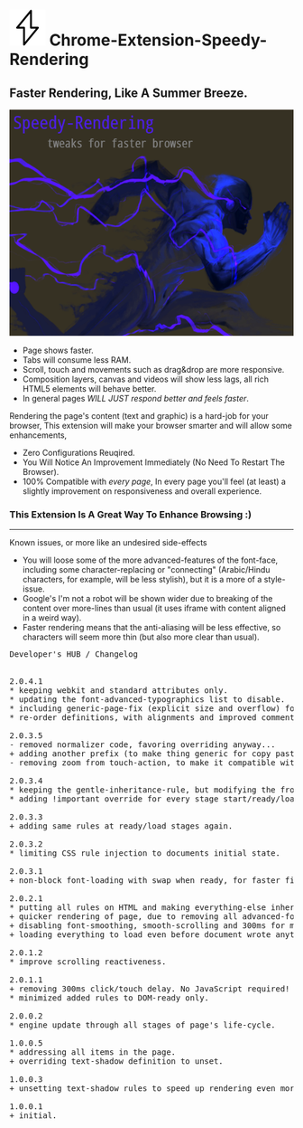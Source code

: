 <h1><img src="resources/icon.png" height="64" width="64"/> Chrome-Extension-Speedy-Rendering</h1>

<h2>Faster Rendering, Like A Summer Breeze.</h2>

<img height="400" width="640" src="resources/screenshot_1.png"/>

- Page shows faster.
- Tabs will consume less RAM.
- Scroll, touch and movements such as drag&drop are more responsive.
- Composition layers, canvas and videos will show less lags, all rich HTML5 elements will behave better.
- In general pages _WILL JUST_ *respond better and feels faster*.

Rendering the page's content (text and graphic) is a hard-job for your browser,
This extension will make your browser smarter and will allow some enhancements,

- Zero Configurations Reuqired.
- You Will Notice An Improvement Immediately (No Need To Restart The Browser).
- 100% Compatible with *every page*, In every page you'll feel (at least) a slightly improvement on responsiveness and overall experience.


<h3>This Extension Is A Great Way To Enhance Browsing :)</h3>


<hr/>

Known issues, or more like an undesired side-effects
- You will loose some of the more advanced-features of the font-face, including some character-replacing or "connecting" (Arabic/Hindu  characters, for example, will be less stylish), but it is a more of a style-issue.
- Google's I'm not a robot will be shown wider due to breaking of the content over more-lines than usual (it uses iframe with content aligned in a weird way).
- Faster rendering means that the anti-aliasing will be less effective, so characters will seem more thin (but also more clear than usual).

<pre>
Developer's HUB / Changelog


2.0.4.1
* keeping webkit and standard attributes only.
* updating the font-advanced-typographics list to disable.
* including generic-page-fix (explicit size and overflow) for faster scroll.
* re-order definitions, with alignments and improved comments.

2.0.3.5
- removed normalizer code, favoring overriding anyway...
+ adding another prefix (to make thing generic for copy paste, really just for me...)
- removing zoom from touch-action, to make it compatible with older browsers too (just "pan-x pan-y")...

2.0.3.4
* keeping the gentle-inheritance-rule, but modifying the from HTML to * again, to specificall address every element (but w/o ::before/::after yet).
* adding !important override for every stage start/ready/load again.

2.0.3.3
+ adding same rules at ready/load stages again.

2.0.3.2
* limiting CSS rule injection to documents initial state.

2.0.3.1
+ non-block font-loading with swap when ready, for faster first-print event (pure CSS!).

2.0.2.1
* putting all rules on HTML and making everything-else inherit from it instead of putting massive amount of ""different"" (really the same..) rules on each node. reduce CPU even more.
+ quicker rendering of page, due to removing all advanced-font-typographics from the font.
+ disabling font-smoothing, smooth-scrolling and 300ms for mobile-capable devices now makes more sense.
+ loading everything to load even before document wrote anything, allowing better compability (page can override stuff more easily!)

2.0.1.2
* improve scrolling reactiveness.

2.0.1.1
+ removing 300ms click/touch delay. No JavaScript required!
* minimized added rules to DOM-ready only.

2.0.0.2
* engine update through all stages of page's life-cycle.

1.0.0.5
* addressing all items in the page.
+ overriding text-shadow definition to unset.

1.0.0.3
+ unsetting text-shadow rules to speed up rendering even more (might change look slightly!);

1.0.0.1
+ initial.
</pre>

<!-- <a href="https://paypal.me/e1adkarak0"><img src="https://www.paypalobjects.com/webstatic/mktg/Logo/pp-logo-100px.png" alt="PayPal Donation"></a> -->